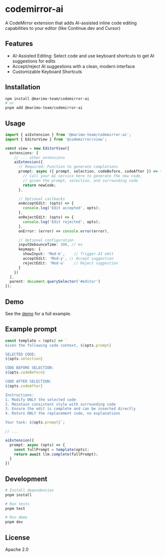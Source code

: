 # codemirror-ai

A CodeMirror extension that adds AI-assisted inline code editing capabilities to your editor (like Continue.dev and Cursor)

## Features

- AI-Assisted Editing: Select code and use keyboard shortcuts to get AI suggestions for edits
- Accept/reject AI suggestions with a clean, modern interface
- Customizable Keyboard Shortcuts

## Installation

```bash
npm install @marimo-team/codemirror-ai
# or
pnpm add @marimo-team/codemirror-ai
```

## Usage

```ts
import { aiExtension } from '@marimo-team/codemirror-ai';
import { EditorView } from '@codemirror/view';

const view = new EditorView({
  extensions: [
    // ... other extensions
    aiExtension({
      // Required: Function to generate completions
      prompt: async ({ prompt, selection, codeBefore, codeAfter }) => {
        // Call your AI service here to generate the new code,
        // given the prompt, selection, and surrounding code
        return newCode;
      },

      // Optional callbacks
      onAcceptEdit: (opts) => {
        console.log('Edit accepted', opts);
      },
      onRejectEdit: (opts) => {
        console.log('Edit rejected', opts);
      },
      onError: (error) => console.error(error),

      // Optional configuration
      inputDebounceTime: 300, // ms
      keymaps: {
        showInput: 'Mod-k',    // Trigger AI edit
        acceptEdit: 'Mod-y', // Accept suggestion
        rejectEdit: 'Mod-u'    // Reject suggestion
      }
    })
  ],
  parent: document.querySelector('#editor')
});
```

## Demo

See the [demo](https://marimo-team.github.io/codemirror-ai/) for a full example.

## Example prompt

```ts
const template = (opts) => `
Given the following code context, ${opts.prompt}

SELECTED CODE:
${opts.selection}

CODE BEFORE SELECTION:
${opts.codeBefore}

CODE AFTER SELECTION:
${opts.codeAfter}

Instructions:
1. Modify ONLY the selected code
2. Maintain consistent style with surrounding code
3. Ensure the edit is complete and can be inserted directly
4. Return ONLY the replacement code, no explanations

Your task: ${opts.prompt}`;

// ...

aiExtension({
  prompt: async (opts) => {
    const fullPrompt = template(opts);
    return await llm.complete(fullPrompt);
  }
})
```

## Development

```bash
# Install dependencies
pnpm install

# Run tests
pnpm test

# Run demo
pnpm dev
```

## License

Apache 2.0
